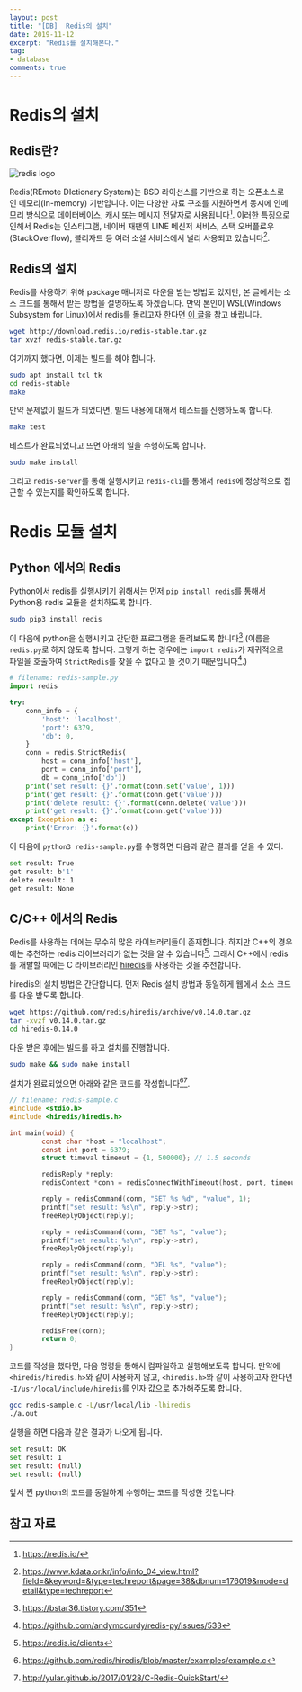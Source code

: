 ```yaml
---
layout: post
title: "[DB]  Redis의 설치"
date: 2019-11-12
excerpt: "Redis를 설치해본다."
tag:
- database
comments: true
---
```


# Redis의 설치

## Redis란?

![redis logo](https://www.drupal.org/files/styles/grid-3-2x/public/project-images/redis-logo.png?itok=glSfTKCn)

Redis(REmote DIctionary System)는 BSD 라이선스를 기반으로 하는 오픈소스로 인 메모리(In-memory) 기반입니다. 이는 다양한 자료 구조를 지원하면서 동시에 인메모리 방식으로 데이터베이스, 캐시 또는 메시지 전달자로 사용됩니다[^1]. 이러한 특징으로 인해서 Redis는 인스타그램, 네이버 재팬의 LINE 메신저 서비스, 스택 오버플로우(StackOverflow), 블리자드 등 여러 소셜 서비스에서 널리 사용되고 있습니다[^2].

## Redis의 설치

Redis를 사용하기 위해 package 매니저로 다운을 받는 방법도 있지만, 본 글에서는 소스 코드를 통해서 받는 방법을 설명하도록 하겠습니다. 만약 본인이 WSL(Windows Subsystem for Linux)에서 redis를 돌리고자 한다면 [이 글]( https://medium.com/@RedisLabs/windows-subsystem-for-linux-wsl-10e3ca4d434e )을 참고 바랍니다.

```bash
wget http://download.redis.io/redis-stable.tar.gz
tar xvzf redis-stable.tar.gz
```

여기까지 했다면, 이제는 빌드를 해야 합니다.

```bash
sudo apt install tcl tk
cd redis-stable
make
```

만약 문제없이 빌드가 되었다면, 빌드 내용에 대해서 테스트를 진행하도록 합니다.

```bash
make test
```

테스트가 완료되었다고 뜨면 아래의 일을 수행하도록 합니다.

```bash
sudo make install
```

그리고 `redis-server`를 통해 실행시키고 `redis-cli`를 통해서 `redis`에 정상적으로 접근할 수 있는지를 확인하도록 합니다.

# Redis 모듈 설치

## Python 에서의 Redis

Python에서 redis를 실행시키기 위해서는 먼저 `pip install redis`를 통해서 Python용 redis 모듈을 설치하도록 합니다.

```bash
sudo pip3 install redis
```

이 다음에 python을 실행시키고 간단한 프로그램을 돌려보도록 합니다[^3].(이름을 `redis.py`로 하지 않도록 합니다. 그렇게 하는 경우에는 `import redis`가 재귀적으로 파일을 호출하여 `StrictRedis`를 찾을 수 없다고 뜰 것이기 때문입니다[^4].)

```python
# filename: redis-sample.py
import redis

try:
    conn_info = {
        'host': 'localhost',
        'port': 6379,
        'db': 0,
    }
    conn = redis.StrictRedis(
        host = conn_info['host'],
    	port = conn_info['port'],
    	db = conn_info['db'])
    print('set result: {}'.format(conn.set('value', 1)))
    print('get result: {}'.format(conn.get('value')))
    print('delete result: {}'.format(conn.delete('value')))
    print('get result: {}'.format(conn.get('value')))
except Exception as e:
    print('Error: {}'.format(e))
```

이 다음에 `python3 redis-sample.py`를 수행하면 다음과 같은 결과를 얻을 수 있다.

```bash
set result: True
get result: b'1'
delete result: 1
get result: None
```



## C/C++ 에서의 Redis

Redis를 사용하는 데에는 무수히 많은 라이브러리들이 존재합니다. 하지만 C++의 경우에는 추천하는 redis 라이브러리가 없는 것을 알 수 있습니다[^5]. 그래서 C++에서 redis를 개발할 때에는 C 라이브러리인 [hiredis](https://github.com/redis/hiredis )를 사용하는 것을 추천합니다.

hiredis의 설치 방법은 간단합니다. 먼저 Redis 설치 방법과 동일하게 웹에서 소스 코드를 다운 받도록 합니다.

```bash
wget https://github.com/redis/hiredis/archive/v0.14.0.tar.gz
tar -xvzf v0.14.0.tar.gz
cd hiredis-0.14.0
```

다운 받은 후에는 빌드를 하고 설치를 진행합니다.

```bash
sudo make && sudo make install
```

설치가 완료되었으면 아래와 같은 코드를 작성합니다[^6][^7].

```c
// filename: redis-sample.c
#include <stdio.h>
#include <hiredis/hiredis.h>

int main(void) {
        const char *host = "localhost";
        const int port = 6379;
        struct timeval timeout = {1, 500000}; // 1.5 seconds

        redisReply *reply;
        redisContext *conn = redisConnectWithTimeout(host, port, timeout);

        reply = redisCommand(conn, "SET %s %d", "value", 1);
        printf("set result: %s\n", reply->str);
        freeReplyObject(reply);

        reply = redisCommand(conn, "GET %s", "value");
        printf("set result: %s\n", reply->str);
        freeReplyObject(reply);

        reply = redisCommand(conn, "DEL %s", "value");
        printf("set result: %s\n", reply->str);
        freeReplyObject(reply);

        reply = redisCommand(conn, "GET %s", "value");
        printf("set result: %s\n", reply->str);
        freeReplyObject(reply);

        redisFree(conn);
        return 0;
}
```

코드를 작성을 했다면, 다음 명령을 통해서 컴파일하고 실행해보도록 합니다. 만약에 `<hiredis/hiredis.h>`와 같이 사용하지 않고, `<hiredis.h>`와 같이 사용하고자 한다면 `-I/usr/local/include/hiredis`를 인자 값으로 추가해주도록 합니다.

```bash
gcc redis-sample.c -L/usr/local/lib -lhiredis
./a.out
```

실행을 하면 다음과 같은 결과가 나오게 됩니다.

```bash
set result: OK
set result: 1
set result: (null)
set result: (null)
```

앞서 짠 python의 코드를 동일하게 수행하는 코드를 작성한 것입니다.

참고 자료
---

[^1]: https://redis.io/
[^2]:  https://www.kdata.or.kr/info/info_04_view.html?field=&keyword=&type=techreport&page=38&dbnum=176019&mode=detail&type=techreport 
[^3]:  https://bstar36.tistory.com/351 
[^4]: https://github.com/andymccurdy/redis-py/issues/533
[^5]:  https://redis.io/clients 
[^6]:  https://github.com/redis/hiredis/blob/master/examples/example.c 
[^7]:  http://yular.github.io/2017/01/28/C-Redis-QuickStart/ 